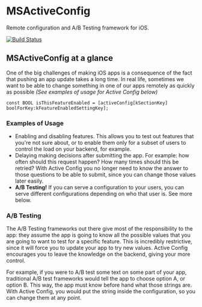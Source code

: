 # MSActiveConfig
Remote configuration and A/B Testing framework for iOS.

[![Build Status](https://travis-ci.org/mindsnacks/MSActiveConfig.png?branch=master)](https://travis-ci.org/mindsnacks/MSActiveConfig)

## MSActiveConfig at a glance
One of the big challenges of making iOS apps is a consequence of the fact that pushing an app update takes a long time. In real life, sometimes we want to be able to change something in one of our apps remotely as quickly as possible *(See examples of usage for Active Config below)*

```objc
const BOOL isThisFeatureEnabled = [activeConfig[kSectionKey] boolForKey:kFeatureEnabledSettingKey];
```

### Examples of Usage
- Enabling and disabling features. This allows you to test out features that you're not sure about, or to enable them only for a subset of users to control the load on your backend, for example.
- Delaying making decisions after submitting the app. For example: how often should this request happen? How many times should this be retried? With Active Config you no longer need to know the answer to those questions to be able to submit, since you can change those values later easily.
- **A/B Testing!** If you can serve a configuration to your users, you can serve different configurations depending on who that user is. See more below.

### A/B Testing
The A/B Testing frameworks out there give most of the responsibility to the app: they assume the app is going to know all the possible values that you are going to want to test for a specific feature. This is incredibly restrictive, since it will force you to update your app to try new values. Active Config encourages you to leave the knowledge on the backend, giving your more control.

For example, if you were to A/B test some text on some part of your app, traditional A/B test frameworks would tell the app to choose option A, or option B. This way, the app must know before hand what those strings are. With Active Config, you would put the string inside the configuration, so you can change them at any point.
